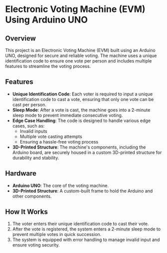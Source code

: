 # Electronic Voting Machine (EVM) Using Arduino UNO

## Overview
This project is an Electronic Voting Machine (EVM) built using an Arduino UNO, designed for secure and reliable voting. The machine uses a unique identification code to ensure one vote per person and includes multiple features to streamline the voting process.

## Features
- **Unique Identification Code**: Each voter is required to input a unique identification code to cast a vote, ensuring that only one vote can be cast per person.
- **Sleep Mode**: After a vote is cast, the machine goes into a 2-minute sleep mode to prevent immediate consecutive voting.
- **Edge Case Handling**: The code is designed to handle various edge cases, such as:
  - Invalid inputs
  - Multiple vote casting attempts
  - Ensuring a hassle-free voting process
- **3D-Printed Structure**: The machine's components, including the Arduino board, are securely housed in a custom 3D-printed structure for durability and stability.

## Hardware
- **Arduino UNO**: The core of the voting machine.
- **3D-Printed Structure**: A custom-built frame to hold the Arduino and other components.

## How It Works
1. The voter enters their unique identification code to cast their vote.
2. After the vote is registered, the system enters a 2-minute sleep mode to prevent multiple votes in quick succession.
3. The system is equipped with error handling to manage invalid input and ensure voting security.
